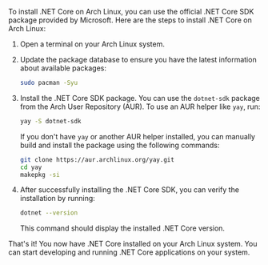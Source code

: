 To install .NET Core on Arch Linux, you can use the official .NET Core SDK package provided by Microsoft. Here are the steps to install .NET Core on Arch Linux:

1. Open a terminal on your Arch Linux system.

2. Update the package database to ensure you have the latest information about available packages:

   ```bash
   sudo pacman -Syu
   ```

3. Install the .NET Core SDK package. You can use the `dotnet-sdk` package from the Arch User Repository (AUR). To use an AUR helper like `yay`, run:

   ```bash
   yay -S dotnet-sdk
   ```

   If you don't have `yay` or another AUR helper installed, you can manually build and install the package using the following commands:

   ```bash
   git clone https://aur.archlinux.org/yay.git
   cd yay
   makepkg -si
   ```

4. After successfully installing the .NET Core SDK, you can verify the installation by running:

   ```bash
   dotnet --version
   ```

   This command should display the installed .NET Core version.

That's it! You now have .NET Core installed on your Arch Linux system. You can start developing and running .NET Core applications on your system.
